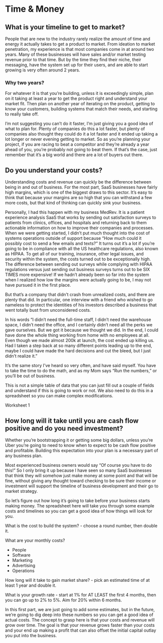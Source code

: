 # Time & Money

## What is your timeline to get to market?

People that are new to the industry rarely realize the amount of time and energy it actually takes to get a product to market. From ideation to market penetration, my experience is that most companies come in at around two years. Many of these businesses will have sales and/or market testing revenue prior to that time. But by the time they find their niche, their messaging, have the system set up for their users, and are able to start growing is very often around 2 years. 

### Why two years?

For whatever it is that you’re building, unless it is exceedingly simple, plan on it taking at least a year to get the product right and understand your market fit. Then plan on another year of iterating on the product, getting to know your customers, building systems that match their needs, and starting to really take off.   


I’m not suggesting you can’t do it faster, I’m just giving you a good idea of what to plan for. Plenty of companies do this a lot faster, but plenty of companies also thought they could do it a lot faster and it ended up taking a lot longer or never evening getting to market. So as you’re planning your project, if you are racing to beat a competitor and they’re already a year ahead of you, you’re probably not going to beat them. If that’s the case, just remember that it’s a big world and there are a lot of buyers out there. 

## Do you understand your costs?

Understanding costs and revenue can quickly be the difference between being in and out of business. For the most part, SaaS businesses have fairly high margins, which is one of the biggest draws to this sector. It’s easy to think that because your margins are so high that you can withstand a few more costs, but that kind of thinking can quickly sink your business.  


Personally, I had this happen with my business MedRev. It is a patient experience analysis SaaS that works by sending out satisfaction surveys to patients from clinics, offices, and hospitals and returning back to them actionable information on how to improve their companies and processes. When we were getting started, I didn’t put much thought into the cost of systems operations outside of support because “How much could it possibly cost to send a few emails and texts?” It turns out it’s a lot if you’re going to be in compliance with all the US healthcare regulations, also known as HIPAA. To get all of our training, insurance, other legal issues, and security within the system, the costs turned out to be exceptionally high. The difference between sending out surveys while complying with HIPAA regulations versus just sending out business surveys turns out to be SIX TIMES more expensive! If we hadn’t already been so far into the system when I realized how low the margins were actually going to be, I may not have pursued it in the first place.  


But that’s a company that didn’t crash from unrealized costs, and there are plenty that did. In particular, one interview with a friend who wished to go nameless to protect the identities of his investors described a business that went totally bust from unconsidered costs.   


In his words “I didn’t need the full-time staff, I didn’t need the warehouse space, I didn’t need the office, and I certainly didn’t need all the perks we gave ourselves. But we got it because we thought we did. In the end, I could have done the whole thing working from home with no employees at all. Even though we made almost 200k at launch, the cost ended up killing us. Had I taken a step back at so many different points leading up to the end, maybe I could have made the hard decisions and cut the bleed, but I just didn’t realize it.”  


It’s the same story I’ve heard so very often, and have said myself. You have to take the time to do the math, and as my Mom says “Run the numbers,” or you’ll be out of business.   


This is not a simple table of data that you can just fill out a couple of fields and understand if this is going to work or not. We also need to do this in a spreadsheet so you can make complex modifications.   


Worksheet 1  


## How long will it take until you are cash flow positive and do you need investment? 

Whether you’re bootstrapping it or getting some big dollars, unless you’re Uber you’re going to need to know when to expect to be cash flow positive and profitable. Building this expectation into your plan is a necessary part of any business plan.   


Most experienced business owners would say “Of course you have to do this!” So I only bring it up because I have seen so many SaaS businesses that think they will somehow just make money at some point and that will be fine, without giving any thought toward checking to be sure their income or investment will support the timeline of business development and their go to market strategy.   


So let’s figure out how long it’s going to take before your business starts making money. The spreadsheet here will take you through some example costs and timelines so you can get a good idea of how things will look for you.   


What is the cost to build the system? - choose a round number, then double it.

What are your monthly costs?

* People
* Software
* Marketing
* Advertising
* Operations

How long will it take to gain market share? - pick an estimated time of at least 1 year and double it.  


What is your growth rate - start at 1% for AT LEAST the first 4 months, then you can go up to 2% to 5%. Aim for 20% within 6 months.

In this first part, we are just going to add some estimates, but in the future, we’re going to dig deep into these numbers so you can get a good idea of actual costs. The concept to grasp here is that your costs and revenue will grow over time. The goal is that your revenue grows faster than your costs and your end up making a profit that can also offset the initial capital outlay you put into the business. 

